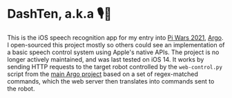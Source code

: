 # DashTen, a.k.a 🎙🤖

This is the iOS speech recognition app for my entry into [Pi Wars 2021](https://piwars.org/2021-vpw/), [Argo](https://argo-blog.netlify.app). I open-sourced this project mostly so others could see an implementation of a basic speech control system using Apple's native APIs. The project is no longer actively maintained, and was last tested on iOS 14. It works by sending HTTP requests to the target robot controlled by the `web-control.py` script from the [main Argo project](https://github.com/ostev/argo) based on a set of regex-matched commands, which the web server then translates into commands sent to the robot.
